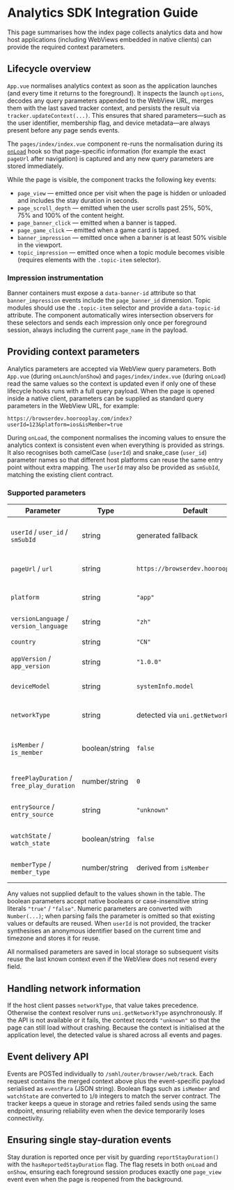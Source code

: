 # Analytics SDK Integration Guide

This page summarises how the index page collects analytics data and how host
applications (including WebViews embedded in native clients) can provide the
required context parameters.

## Lifecycle overview

`App.vue` normalises analytics context as soon as the application launches (and
every time it returns to the foreground). It inspects the launch `options`,
decodes any query parameters appended to the WebView URL, merges them with the
last saved tracker context, and persists the result via
`tracker.updateContext(...)`. This ensures that shared parameters—such as the
user identifier, membership flag, and device metadata—are always present before
any page sends events.

The `pages/index/index.vue` component re-runs the normalisation during its
[`onLoad`](../pages/index/index.vue) hook so that page-specific information
(for example the exact `pageUrl` after navigation) is captured and any new
query parameters are stored immediately.

While the page is visible, the component tracks the following key events:

- `page_view` — emitted once per visit when the page is hidden or unloaded and
  includes the stay duration in seconds.
- `page_scroll_depth` — emitted when the user scrolls past 25%, 50%, 75% and
  100% of the content height.
- `page_banner_click` — emitted when a banner is tapped.
- `page_game_click` — emitted when a game card is tapped.
- `banner_impression` — emitted once when a banner is at least 50% visible in the viewport.
- `topic_impression` — emitted once when a topic module becomes visible (requires elements with the `.topic-item` selector).

### Impression instrumentation

Banner containers must expose a `data-banner-id` attribute so that
`banner_impression` events include the `page_banner_id` dimension.
Topic modules should use the `.topic-item` selector and provide a
`data-topic-id` attribute. The component automatically wires
intersection observers for these selectors and sends each impression only
once per foreground session, always including the current `page_name` in
the payload.

## Providing context parameters

Analytics parameters are accepted via WebView query parameters. Both
`App.vue` (during `onLaunch`/`onShow`) and `pages/index/index.vue` (during
`onLoad`) read the same values so the context is updated even if only one of
these lifecycle hooks runs with a full query payload. When the page is opened
inside a native client, parameters can be supplied as standard query parameters
in the WebView URL, for example:

```
https://browserdev.hoorooplay.com/index?userId=123&platform=ios&isMember=true
```

During `onLoad`, the component normalises the incoming values to ensure the
analytics context is consistent even when everything is provided as strings. It
also recognises both camelCase (`userId`) and snake_case (`user_id`) parameter
names so that different host platforms can reuse the same entry point without
extra mapping. The `userId` may also be provided as `smSubId`, matching the
existing client contract.

### Supported parameters

| Parameter             | Type      | Default                       | Notes                                           |
| --------------------- | --------- | ----------------------------- | ----------------------------------------------- |
| `userId` / `user_id` / `smSubId` | string | generated fallback | Optional user identifier supplied by the client. |
| `pageUrl` / `url`     | string    | `https://browserdev.hoorooplay.com` | URL recorded for the page view.                 |
| `platform`            | string    | `"app"`                       | Host platform identifier (e.g. `ios`, `android`). |
| `versionLanguage` / `version_language` | string | `"zh"`           | Localised build version.                        |
| `country`             | string    | `"CN"`                        | Country/region code.                            |
| `appVersion` / `app_version` | string | `"1.0.0"`                 | Host app version string.                        |
| `deviceModel`         | string    | `systemInfo.model`            | Device model supplied by the host.              |
| `networkType`         | string    | detected via `uni.getNetworkType` | Network type such as `Wi-Fi`, `4G`, or `5G`.   |
| `isMember` / `is_member` | boolean/string | `false`              | Membership flag. Accepts `true`/`false` strings.|
| `freePlayDuration` / `free_play_duration` | number/string | `0` | Free play minutes remaining.                  |
| `entrySource` / `entry_source` | string | `"unknown"`             | Where the user came from.                       |
| `watchState` / `watch_state` | boolean/string | `false`            | Whether the user's watch is connected.          |
| `memberType` / `member_type` | number/string  | derived from `isMember` | Explicit member type (0/1).               |

Any values not supplied default to the values shown in the table. The boolean
parameters accept native booleans or case-insensitive string literals `"true"`
/ `"false"`. Numeric parameters are converted with `Number(...)`; when parsing
fails the parameter is omitted so that existing values or defaults are reused.
When `userId` is not provided, the tracker synthesises an anonymous identifier
based on the current time and timezone and stores it for reuse.

All normalised parameters are saved in local storage so subsequent visits reuse
the last known context even if the WebView does not resend every field.

## Handling network information

If the host client passes `networkType`, that value takes precedence. Otherwise
the context resolver runs `uni.getNetworkType` asynchronously. If the API is
not available or it fails, the context records `"unknown"` so that the page can
still load without crashing. Because the context is initialised at the
application level, the detected value is shared across all events and pages.

## Event delivery API

Events are POSTed individually to `/smhl/outer/browser/web/track`. Each request
contains the merged context above plus the event-specific payload serialised as
`eventPara` (JSON string). Boolean flags such as `isMember` and `watchState` are
converted to `1`/`0` integers to match the server contract. The tracker keeps a
queue in storage and retries failed sends using the same endpoint, ensuring
reliability even when the device temporarily loses connectivity.

## Ensuring single stay-duration events

Stay duration is reported once per visit by guarding `reportStayDuration()`
with the `hasReportedStayDuration` flag. The flag resets in both `onLoad` and
`onShow`, ensuring each foreground session produces exactly one
`page_view` event even when the page is reopened from the background.
